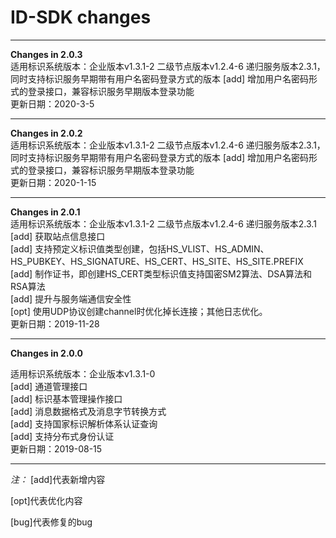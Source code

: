 # ID-SDK changes

* * *  
**Changes in 2.0.3**  
适用标识系统版本：企业版本v1.3.1-2 二级节点版本v1.2.4-6 递归服务版本2.3.1，同时支持标识服务早期带有用户名密码登录方式的版本
[add] 增加用户名密码形式的登录接口，兼容标识服务早期版本登录功能    
更新日期：2020-3-5
* * *  
**Changes in 2.0.2**  
适用标识系统版本：企业版本v1.3.1-2 二级节点版本v1.2.4-6 递归服务版本2.3.1，同时支持标识服务早期带有用户名密码登录方式的版本
[add] 增加用户名密码形式的登录接口，兼容标识服务早期版本登录功能    
更新日期：2020-1-15
* * *  
**Changes in 2.0.1**  
适用标识系统版本：企业版本v1.3.1-2 二级节点版本v1.2.4-6 递归服务版本2.3.1  
[add] 获取站点信息接口  
[add] 支持预定义标识值类型创建，包括HS_VLIST、HS_ADMIN、HS_PUBKEY、HS_SIGNATURE、HS_CERT、HS_SITE、HS_SITE.PREFIX  
[add] 制作证书，即创建HS_CERT类型标识值支持国密SM2算法、DSA算法和RSA算法  
[add] 提升与服务端通信安全性  
[opt] 使用UDP协议创建channel时优化掉长连接；其他日志优化。  
更新日期：2019-11-28
* * *  
**Changes in 2.0.0**  

适用标识系统版本：企业版本v1.3.1-0  
[add] 通道管理接口  
[add] 标识基本管理操作接口  
[add] 消息数据格式及消息字节转换方式  
[add] 支持国家标识解析体系认证查询  
[add] 支持分布式身份认证  
更新日期：2019-08-15
  * * *  
  *注：*
  [add]代表新增内容  
  
  [opt]代表优化内容  
  
  [bug]代表修复的bug  
  